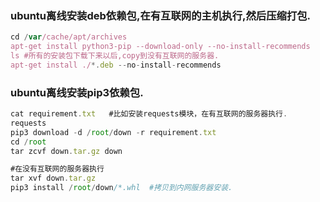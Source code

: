 ### ubuntu离线安装deb依赖包,在有互联网的主机执行,然后压缩打包.
```javascript
cd /var/cache/apt/archives
apt-get install python3-pip --download-only --no-install-recommends
ls #所有的安装包下载下来以后,copy到没有互联网的服务器.
apt-get install ./*.deb --no-install-recommends
```


### ubuntu离线安装pip3依赖包.
```javascript
cat requirement.txt   #比如安装requests模块，在有互联网的服务器执行.
requests
pip3 download -d /root/down -r requirement.txt
cd /root
tar zcvf down.tar.gz down

#在没有互联网的服务器执行
tar xvf down.tar.gz
pip3 install /root/down/*.whl  #拷贝到内网服务器安装.
```
